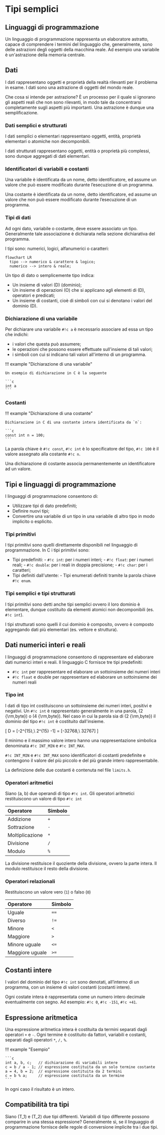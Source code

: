 # Tipi semplici

## Linguaggi di programmazione

Un linguaggio di programmazione rappresenta un elaboratore astratto, capace
di comprendere i termini del linguaggio che, generalmente, sono delle astrazioni
degli oggetti della macchina reale. Ad esempio una variabile è un'astrazione della
memoria centrale.

## Dati

I dati rappresentano oggetti e proprietà della realtà rilevanti per il problema
in esame. I dati sono una astrazione di oggetti del mondo reale.

Che cosa si intende per astrazione? È un processo per il quale si ignorano gli
aspetti reali che non sono rilevanti, in modo tale da concentrarsi completamente
sugli aspetti più importanti. Una astrazione è dunque una semplificazione.

### Dati semplici e strutturati

I dati semplici o elementari rappresentano oggetti, entità, proprietà elementari
o atomiche non decomponibili.

I dati strutturati rappresentano oggetti, entità o proprietà più complessi,
sono dunque aggregati di dati elementari.

### Identificatori di variabili e costanti

Una variabile è identificata da un nome, detto identificatore, ed assume un
valore che può essere modificato durante l’esecuzione di un programma.

Una costante è identificata da un nome, detto identificatore, ed assume un
valore che non può essere modificato durante l’esecuzione di un programma.

### Tipi di dati

Ad ogni dato, variabile o costante, deve essere associato un tipo. Generalmente
tale associazione è dichiarata nella sezione dichiarativa del programma.

I tipi sono: numerici, logici, alfanumerici o caratteri:

```mermaid
flowchart LR
  tipo --> numerico & carattere & logico;
  numerico --> intero & reale;
```

Un tipo di dato o semplicemente tipo indica:

- Un insieme di valori \(D\) (dominio);
- Un insieme di operazioni \(O\) che si applicano agli elementi di \(D\),
  operatori e predicati;
- Un insieme di costanti, cioè di simboli con cui si denotano i valori del
  dominio \(D\).

### Dichiarazione di una variabile

Per dichiarare una variabile `#!c a` è necessario associare ad essa un tipo che
indichi:

- i valori che questa può assumere;
- le operazioni che possono essere effettuate sull'insieme di tali valori;
- i simboli con cui si indicano tali valori all'interno di un programma.

<!-- markdownlint-disable MD046 -->
!!! example "Dichiarazione di una variabile"

    Un esempio di dichiarazione in C è la seguente

    ```c
    int a
    ```
<!-- markdownlint-enable MD046 -->

### Costanti

<!-- markdownlint-disable MD046 -->
!!! example "Dichiarazione di una costante"

    Dichiarazione in C di una costante intera identificata da `n`:

    ```c
    const int n = 100;
    ```
<!-- markdownlint-disable MD046 -->

La parola chiave è `#!c const`, `#!c int` è lo specificatore del tipo, `#!c 100`
è il valore assegnato alla costante `#!c n`.

Una dichiarazione di costante associa permanentemente un identificatore ad un
valore.

## Tipi e linguaggi di programmazione

I linguaggi di programmazione consentono di:

- Utilizzare tipi di dato predefiniti;
- Definire nuovi tipi;
- Convertire una variabile di un tipo in una variabile di altro tipo in modo
  implicito o esplicito.

### Tipi primitivi

I tipi primitivi sono quelli direttamente disponibili nel linguaggio di
programmazione. In C i tipi primitivi sono:

- Tipi predefiniti:
      - `#!c int`: per i numeri interi;
      - `#!c float`: per i numeri reali;
      - `#!c double`: per i reali in doppia precisione;
      - `#!c char`: per i caratteri;
- Tipi definiti dall'utente:
      - Tipi enumerati definiti tramite la parola chiave `#!c enum`.

### Tipi semplici e tipi strutturati

I tipi primitivi sono detti anche tipi semplici ovvero il loro dominio è
elementare, dunque costituito da elementi atomici non decomponibili
(es. `#!c int`).

I tipi strutturati sono quelli il cui dominio è composito, ovvero è composto
aggregando dati più elementari (es. vettore e struttura).

## Dati numerici interi e reali

I linguaggi di programmazione consentono di rappresentare ed elaborare dati
numerici interi e reali. Il linguaggio C fornisce tre tipi predefiniti:

- `#!c int` per rappresentare ed elaborare un sottoinsieme dei numeri interi
- `#!c float` e double per rappresentare ed elaborare un sottoinsieme dei
  numeri reali

### Tipo int

I dati di tipo int costituiscono un sottoinsieme dei numeri interi, positivi e
negativi. Un `#!c int` è rappresentato generalmente in una parola, \(2 {\rm\,byte}\)
o \(4 {\rm\,byte}\). Nel caso in cui la parola sia di \(2 {\rm\,byte}\) il dominio
del tipo `#!c int` è costituito dall'insieme.

\[ D = [-2^{15},\ 2^{15} -1] = [-32768,\ 32767] \]

Il minimo e il massimo valore intero hanno una rappresentazione simbolica
denominata `#!c INT_MIN` e `#!c INT_MAX`.

`#!c INT_MIN` e `#!c INT_MAX` sono identificatori di costanti predefinite e
contengono il valore del più piccolo e del più grande intero rappresentabile.

La definizione delle due costanti è contenuta nel file `limits.h`.

### Operatori aritmetici

Siano \(a, b\) due operandi di tipo `#!c int`. Gli operatori aritmetici
restituiscono un valore di tipo `#!c int`

| Operatore        | Simbolo   |
| :--------------- | :-------- |
| Addizione        | `+`       |
| Sottrazione      | `-`       |
| Moltiplicazione  | `*`       |
| Divisione        | `/`       |
| Modulo           | `%`       |

La divisione restituisce il quoziente della divisione, ovvero la parte intera.
Il modulo restituisce il resto della divisione.

### Operatori relazionali

Restituiscono un valore vero (`1`) o falso (`0`)

| Operatore         | Simbolo  |
| :---------------- | :------- |
| Uguale            | `==`     |
| Diverso           | `!=`     |
| Minore            | `<`      |
| Maggiore          | `>`      |
| Minore uguale     | `<=`     |
| Maggiore uguale   | `>=`     |

## Costanti intere

I valori del dominio del tipo `#!c int` sono denotati, all’interno di un programma,
con un insieme di valori costanti (costanti intere).

Ogni costate intera è rappresentata come un numero intero decimale eventualmente
con segno. Ad esempio: `#!c 0`, `#!c -151`, `#!c +41`.

## Espressione aritmetica

Una espressione aritmetica intera è costituita da termini separati dagli operatori
`+` e `-`. Ogni termine è costituito da fattori, variabili e costanti, separati
dagli operatori `*`, `/,` `%`.

!!! example "Esempio"

    ```c
    int a, b, c;   // dichiarazione di variabili intere
    c = b / a - 1; // espressione costituita da un solo termine costante
    a = 4, b = 2;  // espressione costituita da 2 termini
    c = b % a;     // espressione costituita da un termine
    ```

In ogni caso il risultato è un intero.

## Compatibilità tra tipi

Siano \(T_1\) e \(T_2\) due tipi differenti. Variabili di tipo differente possono
comparire in una stessa espressione? Generalmente sì, se il linguaggio di
programmazione fornisce delle regole di conversione implicite tra i due tipi.
